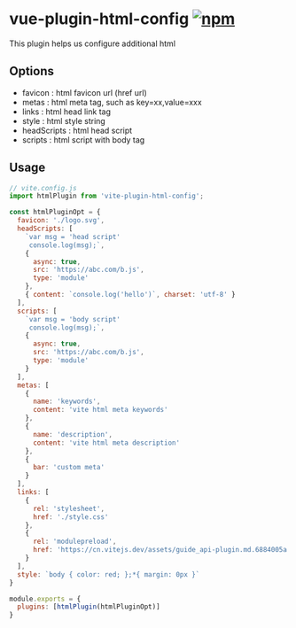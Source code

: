# vue-plugin-html-config [![npm](https://img.shields.io/npm/v/vue-plugin-html-config.svg)](https://npmjs.com/package/vue-plugin-html-config)
This plugin helps us configure additional html

## Options

- favicon : html favicon url (href url)
- metas : html meta tag, such as key=xx,value=xxx
- links : html head link tag
- style : html style string
- headScripts : html head script
- scripts : html script with body tag

## Usage

```javascript
// vite.config.js
import htmlPlugin from 'vite-plugin-html-config';

const htmlPluginOpt = {
  favicon: './logo.svg',
  headScripts: [
    `var msg = 'head script'
     console.log(msg);`,
    {
      async: true,
      src: 'https://abc.com/b.js',
      type: 'module'
    },
    { content: `console.log('hello')`, charset: 'utf-8' }
  ],
  scripts: [
    `var msg = 'body script'
     console.log(msg);`,
    {
      async: true,
      src: 'https://abc.com/b.js',
      type: 'module'
    }
  ],
  metas: [
    {
      name: 'keywords',
      content: 'vite html meta keywords'
    },
    {
      name: 'description',
      content: 'vite html meta description'
    },
    {
      bar: 'custom meta'
    }
  ],
  links: [
    {
      rel: 'stylesheet',
      href: './style.css'
    },
    {
      rel: 'modulepreload',
      href: 'https://cn.vitejs.dev/assets/guide_api-plugin.md.6884005a.lean.js'
    }
  ],
  style: `body { color: red; };*{ margin: 0px }`
}

module.exports = {
  plugins: [htmlPlugin(htmlPluginOpt)]
}

```
